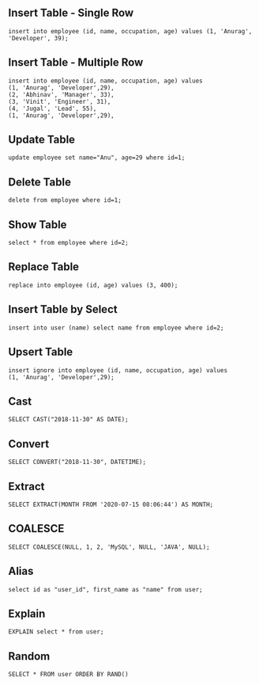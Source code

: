 ## Insert Table - Single Row
```mysql
insert into employee (id, name, occupation, age) values (1, 'Anurag', 'Developer', 39);
```

## Insert Table - Multiple Row
```mysql
insert into employee (id, name, occupation, age) values 
(1, 'Anurag', 'Developer',29),
(2, 'Abhinav', 'Manager', 33),
(3, 'Vinit', 'Engineer', 31),
(4, 'Jugal', 'Lead', 55),
(1, 'Anurag', 'Developer',29),
```

## Update Table
```mysql
update employee set name="Anu", age=29 where id=1;
```

## Delete Table
```mysql
delete from employee where id=1;
```

## Show Table
```mysql
select * from employee where id=2;
```

## Replace Table
```mysql
replace into employee (id, age) values (3, 400);
```

## Insert Table by Select
```mysql
insert into user (name) select name from employee where id=2;
```

## Upsert Table
```mysql
insert ignore into employee (id, name, occupation, age) values 
(1, 'Anurag', 'Developer',29);
```

## Cast
```mysql
SELECT CAST("2018-11-30" AS DATE);  
```

## Convert
```mysql
SELECT CONVERT("2018-11-30", DATETIME);  
```

## Extract
```mysql
SELECT EXTRACT(MONTH FROM '2020-07-15 08:06:44') AS MONTH;
```

## COALESCE
```mysql
SELECT COALESCE(NULL, 1, 2, 'MySQL', NULL, 'JAVA', NULL);   
```

## Alias
```mysql
select id as "user_id", first_name as "name" from user;
```

## Explain
```mysql
EXPLAIN select * from user;
```

## Random
```mysql
SELECT * FROM user ORDER BY RAND()
```
